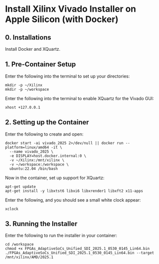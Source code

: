 # Install Xilinx Vivado Installer on Apple Silicon (with Docker)

## 0. Installations
Install Docker and XQuartz.

## 1. Pre-Container Setup
Enter the following into the terminal to set up your directories:
```
mkdir -p ~/Xilinx
mkdir -p ~/workspace
```
Enter the following into the terminal to enable XQuartz for the Vivado GUI:
```
xhost +127.0.0.1
```

## 2. Setting up the Container
Enter the following to create and open:
```
docker start -ai vivado_2025 2>/dev/null || docker run --platform=linux/amd64 -it \
  --name vivado_2025 \
  -e DISPLAY=host.docker.internal:0 \
  -v ~/Xilinx:/mnt/xilinx \
  -v ~/workspace:/workspace \
  ubuntu:22.04 /bin/bash
```
Now in the container, set up support for XQuartz:
```
apt-get update
apt-get install -y libxtst6 libxi6 libxrender1 libxft2 x11-apps
```
Enter the following, and you should see a small white clock appear:
```
xclock
```

## 3. Running the Installer
Enter the following to run the installer in your container:
```
cd /workspace
chmod +x FPGAs_AdaptiveSoCs_Unified_SDI_2025.1_0530_0145_Lin64.bin
./FPGAs_AdaptiveSoCs_Unified_SDI_2025.1_0530_0145_Lin64.bin --target /mnt/xilinx/AMD/2025.1
```